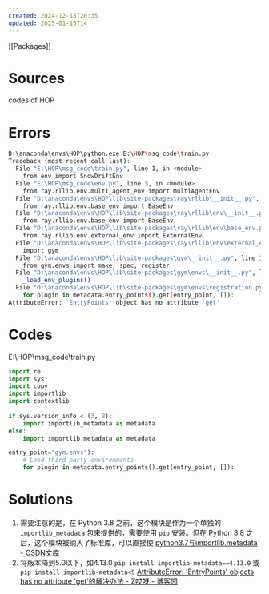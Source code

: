 ```yaml
---
created: 2024-12-18T20:35
updated: 2025-01-15T14
---
```

[[Packages]]

# Sources

codes of HOP


# Errors
```bash
D:\anaconda\envs\HOP\python.exe E:\HOP\msg_code\train.py 
Traceback (most recent call last):
  File "E:\HOP\msg_code\train.py", line 1, in <module>
    from env import SnowDriftEnv
  File "E:\HOP\msg_code\env.py", line 3, in <module>
    from ray.rllib.env.multi_agent_env import MultiAgentEnv
  File "D:\anaconda\envs\HOP\lib\site-packages\ray\rllib\__init__.py", line 5, in <module>
    from ray.rllib.env.base_env import BaseEnv
  File "D:\anaconda\envs\HOP\lib\site-packages\ray\rllib\env\__init__.py", line 1, in <module>
    from ray.rllib.env.base_env import BaseEnv
  File "D:\anaconda\envs\HOP\lib\site-packages\ray\rllib\env\base_env.py", line 4, in <module>
    from ray.rllib.env.external_env import ExternalEnv
  File "D:\anaconda\envs\HOP\lib\site-packages\ray\rllib\env\external_env.py", line 2, in <module>
    import gym
  File "D:\anaconda\envs\HOP\lib\site-packages\gym\__init__.py", line 13, in <module>
    from gym.envs import make, spec, register
  File "D:\anaconda\envs\HOP\lib\site-packages\gym\envs\__init__.py", line 10, in <module>
    _load_env_plugins()
  File "D:\anaconda\envs\HOP\lib\site-packages\gym\envs\registration.py", line 250, in load_env_plugins
    for plugin in metadata.entry_points().get(entry_point, []):
AttributeError: 'EntryPoints' object has no attribute 'get'
```

# Codes
E:\HOP\msg_code\train.py
```python
import re  
import sys  
import copy  
import importlib  
import contextlib  
  
if sys.version_info < (3, 8):  
    import importlib_metadata as metadata  
else:  
    import importlib.metadata as metadata
```

```python
entry_point="gym.envs"):  
    # Load third-party environments  
    for plugin in metadata.entry_points().get(entry_point, []):
```

# Solutions
1. 需要注意的是，在 Python 3.8 之前，这个模块是作为一个单独的 `importlib_metadata` 包来提供的，需要使用 `pip` 安装。但在 Python 3.8 之后，这个模块被纳入了标准库，可以直接使
   [python3.7与importlib.metadata - CSDN文库](https://wenku.csdn.net/answer/16bce34d561246c4998cc587ced6065f)
2.  将版本降到5.0以下，如4.13.0  ``pip install importlib-metadata==4.13.0``  或  ``pip install importlib-metadata<5``
   [AttributeError: 'EntryPoints' objects has no attribute 'get'的解决办法 - Z哎呀 - 博客园](https://www.cnblogs.com/aiyablog/p/17720208.html)

